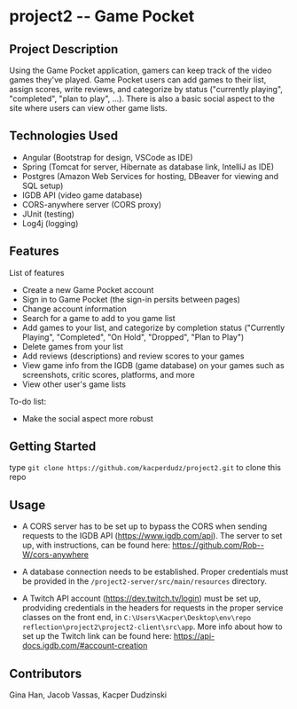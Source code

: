 # project2 -- Game Pocket

## Project Description

Using the Game Pocket application, gamers can keep track of the video games they've played. 
Game Pocket users can add games to their list, assign scores, write reviews, and categorize by status ("currently playing", "completed", "plan to play", ...). 
There is also a basic social aspect to the site where users can view other game lists.

## Technologies Used

* Angular (Bootstrap for design, VSCode as IDE)
* Spring (Tomcat for server, Hibernate as database link, IntelliJ as IDE)
* Postgres (Amazon Web Services for hosting, DBeaver for viewing and SQL setup)
* IGDB API (video game database)
* CORS-anywhere server (CORS proxy)
* JUnit (testing)
* Log4j (logging)

## Features

List of features
* Create a new Game Pocket account
* Sign in to Game Pocket (the sign-in persits between pages)
* Change account information
* Search for a game to add to you game list
* Add games to your list, and categorize by completion status ("Currently Playing", "Completed", "On Hold", "Dropped", "Plan to Play")
* Delete games from your list
* Add reviews (descriptions) and review scores to your games
* View game info from the IGDB (game database) on your games such as screenshots, critic scores, platforms, and more
* View other user's game lists

To-do list:
* Make the social aspect more robust

## Getting Started
   
type `git clone https://github.com/kacperdudz/project2.git` to clone this repo

## Usage

- A CORS server has to be set up to bypass the CORS when sending requests to the IGDB API (https://www.igdb.com/api). The server to set up, with instructions, can be found here:
https://github.com/Rob--W/cors-anywhere

- A database connection needs to be established. Proper credentials must be provided in the `/project2-server/src/main/resources` directory.

- A Twitch API account (https://dev.twitch.tv/login) must be set up, prodviding credentials in the headers for requests in the proper service classes on the front end, 
in `C:\Users\Kacper\Desktop\env\repo reflection\project2\project2-client\src\app`. More info about how to set up the Twitch link can be found here: https://api-docs.igdb.com/#account-creation

## Contributors

Gina Han, Jacob Vassas, Kacper Dudzinski
